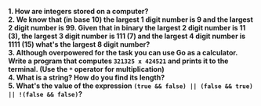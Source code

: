 **1. How are integers stored on a computer?**  
**2. We know that (in base 10) the largest 1 digit number is 9 and the largest 2 digit number is 99.
Given that in binary the largest 2 digit number is 11 (3), the largest 3 digit number is 111 (7) and
the largest 4 digit number is 1111 (15) what's the largest 8 digit number?**  
**3. Although overpowered for the task you can use Go as a calculator. Write a program that computes
`321325 x 424521` and prints it to the terminal. (Use the `*` operator for multiplication)**  
**4. What is a string? How do you find its length?**  
**5. What's the value of the expression `(true && false) || (false && true) || !(false && false)`?** 

